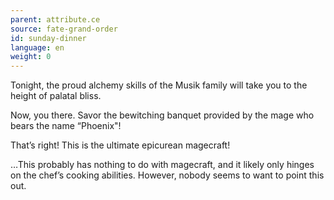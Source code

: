 ```yaml
---
parent: attribute.ce
source: fate-grand-order
id: sunday-dinner
language: en
weight: 0
---
```


Tonight, the proud alchemy skills of the Musik family will take you to the height of palatal bliss.

Now, you there.
Savor the bewitching banquet provided by the mage who bears the name “Phoenix"!

That’s right! This is the ultimate epicurean magecraft!

…This probably has nothing to do with magecraft, and it likely only hinges on the chef’s cooking abilities. However, nobody seems to want to point this out.
